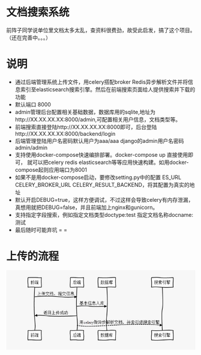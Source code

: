文档搜索系统
====
前阵子同学说单位里文档太多太乱，查资料很费劲，故受此启发，搞了这个项目。（还在完善中。。。）

说明
===========
* 通过后端管理系统上传文件，用celery搭配broker Redis异步解析文件并将信息索引至elasticsearch搜索引擎。然后在前端搜索页面给人提供搜索并下载的功能
* 默认端口 8000
* admin管理后台配置相关基础数据，数据库用的sqlite,地址为http://XX.XX.XX.XX:8000/admin,可配置相关用户信息，文档类型等。
* 前端搜索直接登陆http://XX.XX.XX.XX:8000即可，后台登陆http://XX.XX.XX.XX:8000/backend/login
* 后端管理登陆用户名密码默认用户为aaa/aaa django的admin用户名密码admin/admin
* 支持使用docker-compose快速编排部署。docker-compose up 直接使用即可， 就可以把celery redis elasticsearch等等应用快速构建。如用docker-compose起则应用端口为8001
* 如果不是用docker-compose启动，要修改setting.py中的配置 ES_URL CELERY_BROKER_URL CELERY_RESULT_BACKEND，将其配置为真实的地址
* 默认开启DEBUG=true，这样方便调试，不过这样会导致celery有内存泄漏，真想用就把DEBUG=false，并且前端加上nginx和gunicorn。
* 支持指定字段搜索，例如指定文档类型doctype:test 指定文档名称docname:测试
* 最后随时可能弃坑 = =

上传的流程
===========

![index](https://github.com/mnpiozhang/DocumentSearch/blob/master/example/uploadandindex.jpg)